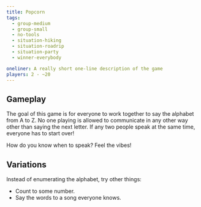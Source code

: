 ```yaml
---
title: Popcorn
tags:
  - group-medium
  - group-small
  - no-tools
  - situation-hiking
  - situation-roadrip
  - situation-party
  - winner-everybody

oneliner: A really short one-line description of the game
players: 2 - ~20
---
```

## Gameplay
The goal of this game is for everyone to work together to say the alphabet from A to Z. No one playing is allowed to communicate in any other way other than saying the next letter. If any two people speak at the same time, everyone has to start over!

How do you know when to speak? Feel the vibes!

## Variations
Instead of enumerating the alphabet, try other things:

- Count to some number.
- Say the words to a song everyone knows.
